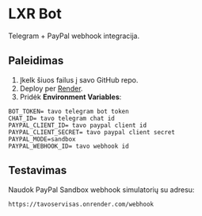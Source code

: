 # LXR Bot

Telegram + PayPal webhook integracija.

## Paleidimas

1. Įkelk šiuos failus į savo GitHub repo.
2. Deploy per [Render](https://render.com).
3. Pridėk **Environment Variables**:

```
BOT_TOKEN= tavo telegram bot token
CHAT_ID= tavo telegram chat id
PAYPAL_CLIENT_ID= tavo paypal client id
PAYPAL_CLIENT_SECRET= tavo paypal client secret
PAYPAL_MODE=sandbox
PAYPAL_WEBHOOK_ID= tavo webhook id
```

## Testavimas

Naudok PayPal Sandbox webhook simulatorių su adresu:

```
https://tavoservisas.onrender.com/webhook
```
